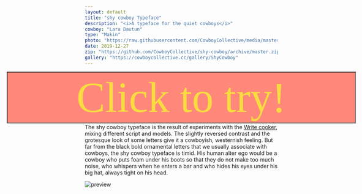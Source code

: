 ```yaml
---
layout: default
title: "shy cowboy Typeface"
description: "<i>A typeface for the quiet cowboys</i>"
cowboy: "Lara Dautun"
type: "Makin"
photo: "https://raw.githubusercontent.com/CowboyCollective/media/master/shycowboy.jpeg"
date: 2019-12-27
zip: "https://github.com/CowboyCollective/shy-cowboy/archive/master.zip"
gallery: "https://cowboycollective.cc/gallery/ShyCowboy"
---
```

<style type='text/css'>

#tester {
  color: #f8dc40;
  background-color: #ff887a;
  font-family: 'shycowboy';
  font-weight: normal;
  font-style: normal;
  font-size: 8em;
  position: absolute;
  left: 2.5vw;
  width: 95vw;
  text-align: center;
}
</style>

<input type="text" name="fname" id="tester" value="Click to try!" style=""><br><br><br><br><br><br><br><br>
The shy cowboy typeface is the result of experiments with the [Write cooker](https://cowboycollective.cc/2019/12/06/CowboyCalligraphy.html), mixing different script and models. The slightly reversed contrast and the grotesque look of some letters give it a cowboyish, westernish feeling. But far from the black bold ornamental letters that we usually associate with cowboys, the shy cowboy typeface is timid. His human alter ego would be a cowboy who puts foam under his boots so that they do not make too much noise, who whispers when he enters a bar and who hides his eyes under his big hat, always tight on his head.

![preview](https://raw.githubusercontent.com/CowboyCollective/shy-cowboy/master/Lara.jpeg)<br>
